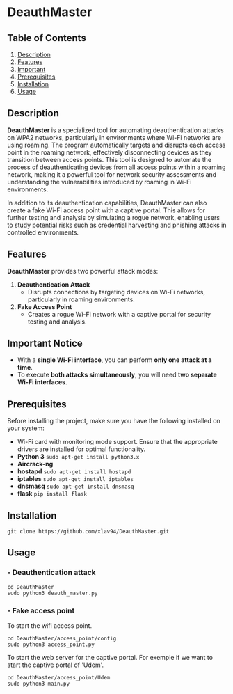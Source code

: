 # DeauthMaster

## Table of Contents

1. [Description](#description)
2. [Features](#features)
3. [Important](#️important-notice)  
4. [Prerequisites](#prerequisites)
5. [Installation](#installation)
6. [Usage](#usage)


## Description

**DeauthMaster** is a specialized tool for automating deauthentication attacks on WPA2 networks, particularly in environments where Wi-Fi networks are using roaming. The program automatically targets and disrupts each access point in the roaming network, effectively disconnecting devices as they transition between access points. This tool is designed to automate the process of deauthenticating devices from all access points within a roaming network, making it a powerful tool for network security assessments and understanding the vulnerabilities introduced by roaming in Wi-Fi environments.

In addition to its deauthentication capabilities, DeauthMaster can also create a fake Wi-Fi access point with a captive portal. This allows for further testing and analysis by simulating a rogue network, enabling users to study potential risks such as credential harvesting and phishing attacks in controlled environments.


## Features  

**DeauthMaster** provides two powerful attack modes:  
1. **Deauthentication Attack**  
   - Disrupts connections by targeting devices on Wi-Fi networks, particularly in roaming environments.  
2. **Fake Access Point**  
   - Creates a rogue Wi-Fi network with a captive portal for security testing and analysis.  

## Important Notice  

- With a **single Wi-Fi interface**, you can perform **only one attack at a time**.  
- To execute **both attacks simultaneously**, you will need **two separate Wi-Fi interfaces**. 

## Prerequisites

Before installing the project, make sure you have the following installed on your system:

- Wi-Fi card with monitoring mode support. Ensure that the appropriate drivers are installed for optimal functionality.
- **Python 3**
`sudo apt-get install python3.x`
- **Aircrack-ng**
- **hostapd**
`sudo apt-get install hostapd`
- **iptables**
`sudo apt-get install iptables`
- **dnsmasq**
`sudo apt-get install dnsmasq`
- **flask**
`pip install flask`

## Installation
```shell
git clone https://github.com/xlav94/DeauthMaster.git
```

## Usage

### - Deauthentication attack
```shell
cd DeauthMaster
sudo python3 deauth_master.py
```
### - Fake access point
To start the wifi access point.
```shell
cd DeauthMaster/access_point/config
sudo python3 access_point.py
```
To start the web server for the captive portal. For exemple if we want to start the captive portal of 'Udem'.
```shell
cd DeauthMaster/access_point/Udem
sudo python3 main.py
```
